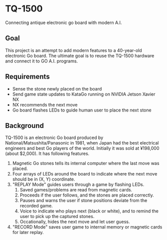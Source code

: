 # TQ-1500
Connecting antique electronic go board with modern A.I.

## Goal
This project is an attempt to add modern features to a 40-year-old electronic Go board. The ultimate goal is to reuse the TQ-1500 hardware and connect it to GO A.I. programs.

## Requirements
* Sense the stone newly placed on the board
* Send game state updates to KataGo running on NVIDIA Jetson Xavier NX
* NX recommends the next move
* Go board flashes LEDs to guide human user to place the next stone

## Background
TQ-1500 is an electronic Go board produced by National/Matsushita/Panasonic in 1981, when Japan had the best electrical engineers and best Go players of the world. Initially it was sold at ¥198,000 (about $2,000). It has following features.
1. Magnetic Go stones tells its internal computer where the last move was placed.
2. Four arrays of LEDs around the board to indicate where the next move should be in (X, Y) coordinate.
3. "REPLAY Mode" guides users through a game by flashing LEDs.
    1. Saved games/problems are read from magnetic cards.
    2. Proceeds if the user follows, and the stones are placed correctly.
    3. Pauses and warns the user if stone positions deviate from the recorded game.
    4. Voice to indicate who plays next (black or white), and to remind the user to pick up the captured stones.
    5. Occationally, hides the next move and let user guess.
4. "RECORD Mode" saves user game to internal memory or magnetic cards for later replay.
